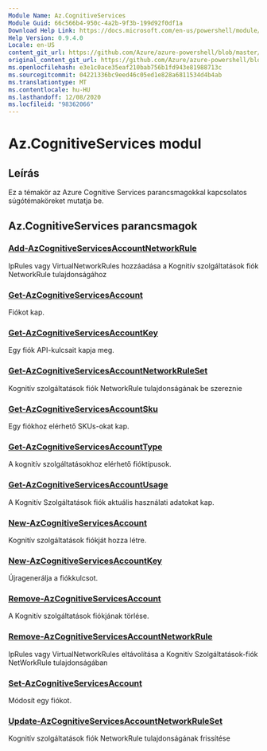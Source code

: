 ```yaml
---
Module Name: Az.CognitiveServices
Module Guid: 66c566b4-950c-4a2b-9f3b-199d92f0df1a
Download Help Link: https://docs.microsoft.com/en-us/powershell/module/az.cognitiveservices
Help Version: 0.9.4.0
Locale: en-US
content_git_url: https://github.com/Azure/azure-powershell/blob/master/src/CognitiveServices/CognitiveServices/help/Az.CognitiveServices.md
original_content_git_url: https://github.com/Azure/azure-powershell/blob/master/src/CognitiveServices/CognitiveServices/help/Az.CognitiveServices.md
ms.openlocfilehash: e3e1c0ace35eaf210bab756b1fd943e81988713c
ms.sourcegitcommit: 04221336bc9eed46c05ed1e828a6811534d4b4ab
ms.translationtype: MT
ms.contentlocale: hu-HU
ms.lasthandoff: 12/08/2020
ms.locfileid: "98362066"
---
```

# Az.CognitiveServices modul
## Leírás
Ez a témakör az Azure Cognitive Services parancsmagokkal kapcsolatos súgótémaköreket mutatja be.

## Az.CognitiveServices parancsmagok
### [Add-AzCognitiveServicesAccountNetworkRule](Add-AzCognitiveServicesAccountNetworkRule.md)
IpRules vagy VirtualNetworkRules hozzáadása a Kognitív szolgáltatások fiók NetworkRule tulajdonságához

### [Get-AzCognitiveServicesAccount](Get-AzCognitiveServicesAccount.md)
Fiókot kap.

### [Get-AzCognitiveServicesAccountKey](Get-AzCognitiveServicesAccountKey.md)
Egy fiók API-kulcsait kapja meg.

### [Get-AzCognitiveServicesAccountNetworkRuleSet](Get-AzCognitiveServicesAccountNetworkRuleSet.md)
Kognitív szolgáltatások fiók NetworkRule tulajdonságának be szereznie

### [Get-AzCognitiveServicesAccountSku](Get-AzCognitiveServicesAccountSku.md)
Egy fiókhoz elérhető SKUs-okat kap.

### [Get-AzCognitiveServicesAccountType](Get-AzCognitiveServicesAccountType.md)
A kognitív szolgáltatásokhoz elérhető fióktípusok.

### [Get-AzCognitiveServicesAccountUsage](Get-AzCognitiveServicesAccountUsage.md)
A Kognitív Szolgáltatások fiók aktuális használati adatokat kap.

### [New-AzCognitiveServicesAccount](New-AzCognitiveServicesAccount.md)
Kognitív szolgáltatások fiókját hozza létre.

### [New-AzCognitiveServicesAccountKey](New-AzCognitiveServicesAccountKey.md)
Újragenerálja a fiókkulcsot.

### [Remove-AzCognitiveServicesAccount](Remove-AzCognitiveServicesAccount.md)
A Kognitív szolgáltatások fiókjának törlése.

### [Remove-AzCognitiveServicesAccountNetworkRule](Remove-AzCognitiveServicesAccountNetworkRule.md)
IpRules vagy VirtualNetworkRules eltávolítása a Kognitív Szolgáltatások-fiók NetWorkRule tulajdonságában

### [Set-AzCognitiveServicesAccount](Set-AzCognitiveServicesAccount.md)
Módosít egy fiókot.

### [Update-AzCognitiveServicesAccountNetworkRuleSet](Update-AzCognitiveServicesAccountNetworkRuleSet.md)
Kognitív szolgáltatások fiók NetworkRule tulajdonságának frissítése


